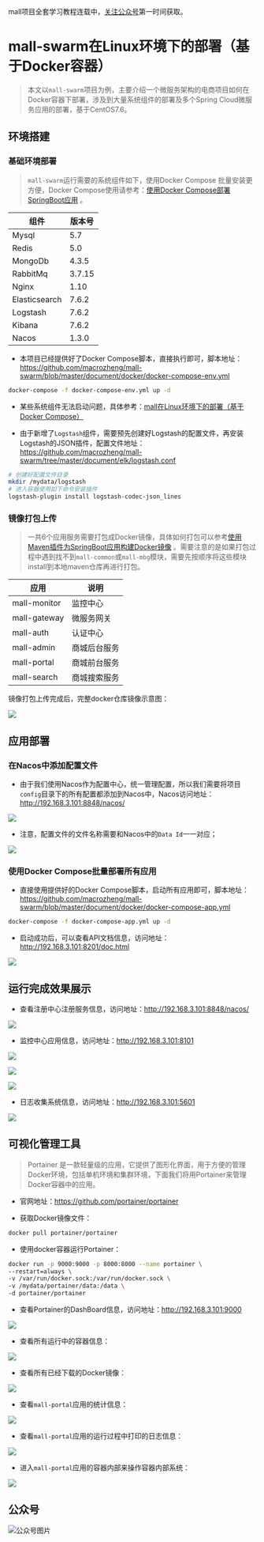 mall项目全套学习教程连载中，[关注公众号](#公众号)第一时间获取。

# mall-swarm在Linux环境下的部署（基于Docker容器）

> 本文以`mall-swarm`项目为例，主要介绍一个微服务架构的电商项目如何在Docker容器下部署，涉及到大量系统组件的部署及多个Spring Cloud微服务应用的部署，基于CentOS7.6。

## 环境搭建

### 基础环境部署

> `mall-swarm`运行需要的系统组件如下，使用Docker Compose 批量安装更方便，Docker Compose使用请参考：[使用Docker Compose部署SpringBoot应用](http://www.macrozheng.com/#/reference/docker_compose) 。

| 组件          | 版本号 |
| ------------- | ------ |
| Mysql         | 5.7    |
| Redis         | 5.0    |
| MongoDb       | 4.3.5  |
| RabbitMq      | 3.7.15 |
| Nginx         | 1.10   |
| Elasticsearch | 7.6.2  |
| Logstash      | 7.6.2  |
| Kibana        | 7.6.2  |
| Nacos         | 1.3.0  |

- 本项目已经提供好了Docker Compose脚本，直接执行即可，脚本地址：https://github.com/macrozheng/mall-swarm/blob/master/document/docker/docker-compose-env.yml

```bash
docker-compose -f docker-compose-env.yml up -d
```

- 某些系统组件无法启动问题，具体参考：[mall在Linux环境下的部署（基于Docker Compose）](http://www.macrozheng.com/#/deploy/mall_deploy_docker_compose)

- 由于新增了`Logstash`组件，需要预先创建好Logstash的配置文件，再安装Logstash的JSON插件，配置文件地址：https://github.com/macrozheng/mall-swarm/tree/master/document/elk/logstash.conf

```bash
# 创建好配置文件目录
mkdir /mydata/logstash
# 进入容器使用如下命令安装插件
logstash-plugin install logstash-codec-json_lines
```

### 镜像打包上传

> 一共6个应用服务需要打包成Docker镜像，具体如何打包可以参考[使用Maven插件为SpringBoot应用构建Docker镜像](http://www.macrozheng.com/#/reference/docker_maven) 。需要注意的是如果打包过程中遇到找不到`mall-common`或`mall-mbg`模块，需要先按顺序将这些模块install到本地maven仓库再进行打包。

| 应用         | 说明         |
| ------------ | ------------ |
| mall-monitor | 监控中心     |
| mall-gateway | 微服务网关   |
| mall-auth    | 认证中心     |
| mall-admin   | 商城后台服务 |
| mall-portal  | 商城前台服务 |
| mall-search  | 商城搜索服务 |

镜像打包上传完成后，完整docker仓库镜像示意图：

![](../images/mall_swarm_run_09.png)

## 应用部署

### 在Nacos中添加配置文件

- 由于我们使用Nacos作为配置中心，统一管理配置，所以我们需要将项目`config`目录下的所有配置都添加到Nacos中，Nacos访问地址：http://192.168.3.101:8848/nacos/

![](../images/mall_swarm_run_10.png)

- 注意，配置文件的文件名称需要和Nacos中的`Data Id`一一对应；

![](../images/mall_swarm_run_11.png)

### 使用Docker Compose批量部署所有应用

- 直接使用提供好的Docker Compose脚本，启动所有应用即可，脚本地址：https://github.com/macrozheng/mall-swarm/blob/master/document/docker/docker-compose-app.yml

```bash
docker-compose -f docker-compose-app.yml up -d
```

- 启动成功后，可以查看API文档信息，访问地址：http://192.168.3.101:8201/doc.html

![](../images/mall_swarm_run_05.png)

## 运行完成效果展示

- 查看注册中心注册服务信息，访问地址：http://192.168.3.101:8848/nacos/

![](../images/mall_swarm_run_01.png)

- 监控中心应用信息，访问地址：http://192.168.3.101:8101

![](../images/mall_swarm_run_02.png)

![](../images/mall_swarm_run_03.png)

![](../images/mall_swarm_run_04.png)

- 日志收集系统信息，访问地址：http://192.168.3.101:5601

![](../images/mall_swarm_run_06.png)

## 可视化管理工具

> Portainer 是一款轻量级的应用，它提供了图形化界面，用于方便的管理Docker环境，包括单机环境和集群环境，下面我们将用Portainer来管理Docker容器中的应用。

- 官网地址：https://github.com/portainer/portainer

- 获取Docker镜像文件：

```bash
docker pull portainer/portainer
```

- 使用docker容器运行Portainer：

```bash
docker run -p 9000:9000 -p 8000:8000 --name portainer \
--restart=always \
-v /var/run/docker.sock:/var/run/docker.sock \
-v /mydata/portainer/data:/data \
-d portainer/portainer
```

- 查看Portainer的DashBoard信息，访问地址：http://192.168.3.101:9000

![](../images/mall_swarm_linux_01.png)

- 查看所有运行中的容器信息：

![](../images/mall_swarm_linux_02.png)

- 查看所有已经下载的Docker镜像：

![](../images/mall_swarm_linux_03.png)

- 查看`mall-portal`应用的统计信息：

![](../images/mall_swarm_linux_04.png)

- 查看`mall-portal`应用的运行过程中打印的日志信息：

![](../images/mall_swarm_linux_05.png)

- 进入`mall-portal`应用的容器内部来操作容器内部系统：

![](../images/mall_swarm_linux_06.png)

## 公众号

![公众号图片](http://macro-oss.oss-cn-shenzhen.aliyuncs.com/mall/banner/qrcode_for_macrozheng_258.jpg)





